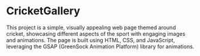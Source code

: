 # CricketGallery
This project is a simple, visually appealing web page themed around cricket, showcasing different aspects of the sport with engaging images and animations. The page is built using HTML, CSS, and JavaScript, leveraging the GSAP (GreenSock Animation Platform) library for animations.
